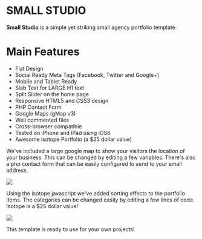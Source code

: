 # SMALL STUDIO #

**Small Studio** is a simple yet striking small agency portfolio template. 

# Main Features #

- Flat Design
- Social Ready Meta Tags (Facebook, Twitter and Google+)
- Mobile and Tablet Ready
- Slab Text for LARGE H1 text
- Split Slider on the home page
- Responsive HTML5 and CSS3 design
- PHP Contact Form
- Google Maps (gMap v3)
- Well commented files
- Cross-browser compatible
- Tested on iPhone and iPad using iOS6
- Awesome isotope Portfolio (a $25 dollar value)


We've included a large google map to show your visitors the location of your business. This can be changed by editing a few variables. There's also a php contact form that can be easily configured to send to your email address.

![](http://wilwaldon.com/img/agency-contact.jpg)

Using the isotope javascript we've added sorting effects to the portfolio items. The categories can be changed easily by editing a few lines of code. Isotope is a $25 dollar value!

![](http://wilwaldon.com/img/agency-work.jpg)

This template is ready to use for your own projects!